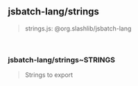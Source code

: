 
<br><a name="module_jsbatch-lang/strings"></a>

## jsbatch-lang/strings
> strings.js: @org.slashlib/jsbatch-lang


<br><a name="module_jsbatch-lang/strings..STRINGS"></a>

### jsbatch-lang/strings~STRINGS
> Strings to export

